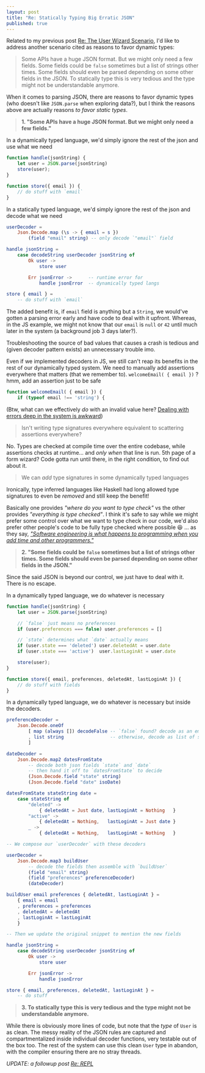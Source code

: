 ```yaml
---
layout: post
title: "Re: Statically Typing Big Erratic JSON"
published: true
---
```

Related to my previous post [Re: The User Wizard Scenario](/weblog/2022/03/regarding-the-user-wizard-scenario.html), I'd like to address another scenario cited as reasons to favor dynamic types:

> Some APIs have a huge JSON format. But we might only need a few fields. Some fields could be `false` sometimes but a list of strings other times. Some fields should even be parsed depending on some other fields in the JSON. To statically type this is very tedious and the type might not be understandable anymore.

When it comes to parsing JSON, there are reasons to favor dynamic types (who doesn't like `JSON.parse` when exploring data?), but I think the reasons above are actually reasons _to favor static types_.

> **1. "Some APIs have a huge JSON format. But we might only need a few fields."**

In a dynamically typed language, we'd simply ignore the rest of the json and use what we need

```js
function handle(jsonString) {
    let user = JSON.parse(jsonString)
    store(user);
}

function store({ email }) {
    // do stuff with `email`
}
```

In a statically typed language, we'd simply ignore the rest of the json and decode what we need

```elm
userDecoder =
    Json.Decode.map (\s -> { email = s })
        (field "email" string) -- only decode `"email"` field

handle jsonString =
    case decodeString userDecoder jsonString of
        Ok user ->
            store user

        Err jsonError ->      -- runtime error for
            handle jsonError  -- dynamically typed langs

store { email } =
    -- do stuff with `email`
```

The added benefit is, if `email` field is anything but a `String`, we would've gotten a parsing error early and have code to deal with it upfront. Whereas, in the JS example, we might not know that our `email` is `null` or `42` until much later in the system (a background job 3 days later?).

Troubleshooting the source of bad values that causes a crash is tedious and (given decoder pattern exists) an unnecessary trouble imo.

Even if we implemented decoders in JS, we still can't reap its benefits in the rest of our dynamically typed system. We need to manually add assertions everywhere that matters (that we remember to). `welcomeEmail( { email })` ? hmm, add an assertion just to be safe

```js
function welcomeEmail( { email }) {
    if (typeof email !== 'string') {
```

(Btw, what can we effectively _do_ with an invalid value here? [Dealing with errors deep in the system is awkward](/weblog/2021/05/awkward-error-handling-is-a-smell.html))

> Isn't writing type signatures everywhere equivalent to scattering assertions everywhere?

No. Types are checked at compile time over the entire codebase, while assertions checks at runtime... and _only when_ that line is run. 5th page of a form wizard? Code gotta run until there, in the right condition, to find out about it.

> We can _add_ type signatures in some dynamically typed languages

Ironically, type inferred languages like Haskell had long allowed type signatures to even be _removed_ and still keep the benefit!

Basically one provides _"where do you want to type check"_ vs the other provides _"everything is type checked"_. I think it's safe to say while we might prefer some control over what we want to type check in our code, we'd also prefer other people's code to be fully type checked where possible 😆 ... as they say, _["Software engineering is what happens to programming when you add time and other programmers."](https://research.swtch.com/vgo-eng)_

> **2. "Some fields could be `false` sometimes but a list of strings other times. Some fields should even be parsed depending on some other fields in the JSON."**

Since the said JSON is beyond our control, we just have to deal with it. There is no escape.

In a dynamically typed language, we do whatever is necessary

```js
function handle(jsonString) {
    let user = JSON.parse(jsonString)

    // `false` just means no preferences
    if (user.preferences === false) user.preferences = []

    // `state` determines what `date` actually means
    if (user.state === 'deleted') user.deletedAt = user.date
    if (user.state === 'active')  user.lastLoginAt = user.date

    store(user);
}

function store({ email, preferences, deletedAt, lastLoginAt }) {
    // do stuff with fields
}
```

In a dynamically typed language, we do whatever is necessary but inside the decoders.

```elm
preferenceDecoder =
    Json.Decode.oneOf
        [ map (always []) decodeFalse -- `false` found? decode as an empty list []
        , list string                 -- otherwise, decode as list of string
        ]

dateDecoder =
    Json.Decode.map2 datesFromState
        -- decode both json fields `state` and `date`
        -- then hand it off to `datesFromState` to decide
        (Json.Decode.field "state" string)
        (Json.Decode.field "date" isoDate)

datesFromState stateString date =
    case stateString of
        "deleted" ->
            { deletedAt = Just date, lastLoginAt = Nothing   }
        "active" ->
            { deletedAt = Nothing,   lastLoginAt = Just date }
        _ ->
            { deletedAt = Nothing,   lastLoginAt = Nothing   }

-- We compose our `userDecoder` with these decoders

userDecoder =
    Json.Decode.map3 buildUser
        -- decode the fields then assemble with `buildUser`
        (field "email" string)
        (field "preferences" preferenceDecoder)
        (dateDecoder)

buildUser email preferences { deletedAt, lastLoginAt } =
    { email = email
    , preferences = preferences
    , deletedAt = deletedAt
    , lastLoginAt = lastLoginAt
    }

-- Then we update the original snippet to mention the new fields

handle jsonString =
    case decodeString userDecoder jsonString of
        Ok user ->
            store user

        Err jsonError ->
            handle jsonError

store { email, preferences, deletedAt, lastLoginAt } =
    -- do stuff
```

> **3. To statically type this is very tedious and the type might not be understandable anymore.**

While there is obviously more lines of code, but note that the _type_ of `User` is as clean. The messy reality of the JSON rules are captured and compartmentalized inside individual decoder functions, very testable out of the box too. The rest of the system can use this clean `User` type in abandon, with the compiler ensuring there are no stray threads.

_UPDATE: a followup post [Re: REPL](/weblog/2022/03/regarding-repl.html)_